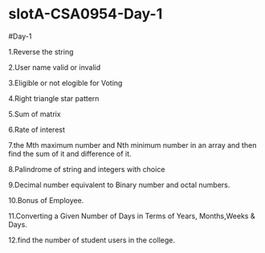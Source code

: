# slotA-CSA0954-Day-1
#Day-1

1.Reverse the string

2.User name valid or invalid

3.Eligible or not elogible for Voting

4.Right triangle star pattern

5.Sum of matrix

6.Rate of interest

7.the Mth maximum number and Nth minimum number in an array and then find the sum of it and difference of it.

8.Palindrome of string and integers with choice

9.Decimal number equivalent to Binary number and octal numbers.

10.Bonus of Employee.

11.Converting a Given Number of Days in Terms of Years, Months,Weeks & Days.

12.find the number of student users in the college.
